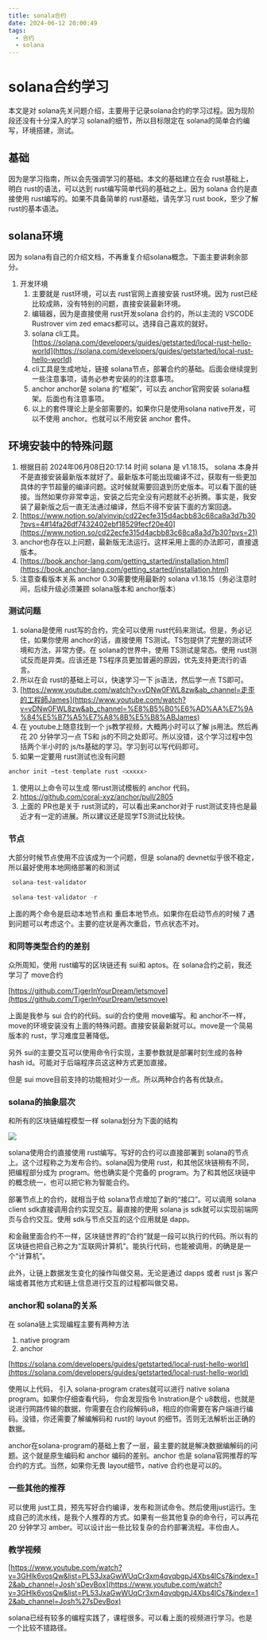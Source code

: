 ```yaml
---
title: sonala合约
date: 2024-06-12 20:00:49
tags:
  - 合约
  - solana
---
```


# solana合约学习

本文是对 solana先关问题介绍，主要用于记录solana合约的学习过程。因为现阶段还没有十分深入的学习 solana的细节，所以目标限定在 solana的简单合约编写，环境搭建，测试。

## 基础

因为是学习指南，所以会先强调学习的基础。本文的基础建立在会 rust基础上，明白 rust的语法，可以达到 rust编写简单代码的基础之上。因为 solana 合约是直接使用 rust编写的。如果不具备简单的 rust基础，请先学习 rust book，至少了解 rust的基本语法。

## solana环境

因为 solana有自己的介绍文档，不再重复介绍solana概念。下面主要讲剩余部分。

1. 开发环境
    1. 主要就是 rust环境，可以去 rust官网上直接安装 rust环境。因为 rust已经比较成熟，没有特别的问题，直接安装最新环境。
    2. 编辑器，因为是直接使用 rust开发solana 合约的，所以主流的 VSCODE Rustrover vim zed emacs都可以。选择自己喜欢的就好。
    3. solana cli工具。[https://solana.com/developers/guides/getstarted/local-rust-hello-world](https://solana.com/developers/guides/getstarted/local-rust-hello-world)
    4. cli工具是生成地址，链接 solana节点，部署合约的基础。后面会继续提到一些注意事项，请务必参考安装的的注意事项。
    5. anchor  anchor是 solana 的“框架”，可以去 anchor官网安装 solana框架。后面也有注意事项。
    6. 以上的套件理论上是全部需要的。如果你只是使用solana native开发，可以不使用 anchor。也就可以不用安装 anchor 套件。

## 环境安装中的特殊问题

1. 根据目前 2024年06月08日20:17:14 时间 solana 是 v1.18.15。 solana 本身并不是直接安装最新版本就好了。最新版本可能出现编译不过，获取有一些更加具体的字节超量的编译问题。这时候就需要回退到历史版本。可以看下面的链接。当然如果你非常幸运，安装之后完全没有问题就不必折腾。事实是，我安装了最新版之后一直无法通过编译，然后不得不安装下面的方案回退。
2. [https://www.notion.so/alvinvip/cd22ecfe315d4acbb83c68ca8a3d7b30?pvs=4#14fa26df7432402ebf18529fecf20e40](https://www.notion.so/cd22ecfe315d4acbb83c68ca8a3d7b30?pvs=21)
3. anchor也存在以上问题，最新版无法运行。这样采用上面的办法即可，直接退版本。
4. [https://book.anchor-lang.com/getting_started/installation.html](https://book.anchor-lang.com/getting_started/installation.html)
5. 注意查看版本关系 anchor 0.30需要使用最新的 solana v1.18.15（务必注意时间，后续升级必须兼顾 solana版本和 anchor版本）

### 测试问题

1. solana是使用 rust写的合约，完全可以使用 rust代码来测试。但是，务必记住，如果你使用 anchor的话，直接使用 TS测试。TS包提供了完整的测试环境和方法，非常方便。在 solana的世界中，使用 TS测试是常态。使用 rust测试反而是异类。应该还是 TS程序员更加普遍的原因，优先支持更流行的语言。
2. 所以在会 rust的基础上可以，快速学习一下 js语法，然后学一点 TS即可。
3. [https://www.youtube.com/watch?v=vDNw0FWL8zw&ab_channel=走歪的工程師James](https://www.youtube.com/watch?v=vDNw0FWL8zw&ab_channel=%E8%B5%B0%E6%AD%AA%E7%9A%84%E5%B7%A5%E7%A8%8B%E5%B8%ABJames)
4. 在 youtube上随意找到一个 js教学视频，大概两小时可以了解 js用法。然后再花 20 分钟学习一点 TS和 js的不同之处即可。所以没错，这个学习过程中包括两个半小时的 js/ts基础的学习。学习到可以写代码即可。
5. 如果一定要用 rust测试也没有问题

```jsx
anchor init —test-template rust <xxxxx>
```

1. 使用以上命令可以生成 带rust测试模板的 anchor 代码。
2. https://github.com/coral-xyz/anchor/pull/2805
3. 上面的 PR也是关于 rust测试的，可以看出来anchor对于 rust测试支持也是最近才有一定的进展。所以建议还是现学TS测试比较快。

### 节点

大部分时候节点使用不应该成为一个问题，但是 solana的 devnet似乎很不稳定，所以最好使用本地网络部署的和测试

 

```jsx
 solana-test-validator 
 
 solana-test-validator -r
```

上面的两个命令是启动本地节点和 重启本地节点。如果你在启动节点的时候 7 遇到问题可以考虑这个。主要的症状是再次重启，节点状态不对。

### 和同等类型合约的差别

众所周知，使用 rust编写的区块链还有 sui和 aptos。在 solana合约之前，我还学习了 move合约

[https://github.com/TigerInYourDream/letsmove](https://github.com/TigerInYourDream/letsmove)

上面是我参与 sui 合约的代码。sui的合约使用 move编写。和 anchor不一样，move的环境安装没有上面的特殊问题。直接安装最新就可以。move是一个简易版本的 rust，学习难度显著降低。

另外 sui的主要交互可以使用命令行实现，主要参数就是部署时刻生成的各种 hash id。可能对于后端程序员这这种方式更加直接。

但是 sui move目前支持的功能相对少一点。所以两种合约各有优缺点。

### solana的抽象层次

和所有的区块链编程模型一样 solana划分为下面的结构

![](https://image-bucket-for-alvin.oss-cn-beijing.aliyuncs.com/img/solana_example.png)

solana使用合约直接使用 rust编写。写好的合约可以直接部署到 solana的节点上。这个过程称之为发布合约。solana因为使用 rust，和其他区块链稍有不同，把编程部分成为 program。他也确实是个完备的 program。为了和其他区块链中的概念统一，也可以把它称为智能合约。

部署节点上的合约，就相当于给 solana节点增加了新的“接口”。可以调用 solana client sdk直接调用合约实现交互。最直接的使用 solana js sdk就可以实现前端网页与合约交互。使用 sdk与节点交互的这个应用就是 dapp。

和金融里面合约不一样，区块链世界的“合约”就是一段可以执行的代码。所以有的区块链也把自己称之为“互联网计算机”。能执行代码，也能被调用，的确是是一个“计算机”。

此外，让链上数据发生变化的操作叫做交易。无论是通过 dapps 或者 rust js 客户端或者其他方式和链上信息进行交互的过程都叫做交易。

### anchor和 solana的关系

在 solana链上实现编程主要有两种方法

1. native program 
2. anchor

[https://solana.com/developers/guides/getstarted/local-rust-hello-world](https://solana.com/developers/guides/getstarted/local-rust-hello-world) 

使用以上代码， 引入 solana-program crates就可以进行 native solana program。如果你仔细查看代码， 你会发现指令 Instration是个 u8数组，也就是说进行网路传输的数据，你需要在合约段解码u8，相应的你需要在客户端进行编码。没错，你还需要了解编解码和 rust的 layout 的细节。否则无法解析出正确的数据。

anchor在solana-program的基础上套了一层，最主要的就是解决数据编解码的问题。这个就是原生编码和 anchor 编码的差别。anchor 也是 solana官网推荐的写合约的方式。当然，如果你无畏 layout细节，native 合约也是可以的。

### 一些其他的推荐

可以使用 just工具，预先写好合约编译，发布和测试命令。然后使用just运行。生成自己的流水线，是我个人推荐的方式。如果有一些其他复杂的命令行，可以再花 20 分钟学习 amber。可以设计出一些比较复杂的合约部署流程。丰俭由人。

### 教学视频

[https://www.youtube.com/watch?v=3GHlk6vosQw&list=PL53JxaGwWUqCr3xm4qvqbgpJ4Xbs4lCs7&index=12&ab_channel=Josh'sDevBox](https://www.youtube.com/watch?v=3GHlk6vosQw&list=PL53JxaGwWUqCr3xm4qvqbgpJ4Xbs4lCs7&index=12&ab_channel=Josh%27sDevBox)

solana已经有较多的编程实践了，课程很多。可以看上面的视频进行学习。也是一个比较不错路径。
